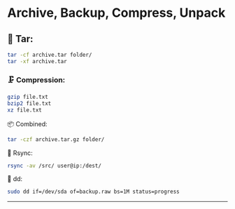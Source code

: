 # Archive, Backup, Compress, Unpack

## 🎒 Tar:
```bash
tar -cf archive.tar folder/
tar -xf archive.tar
```

### 🗜 Compression:
```bash
gzip file.txt
bzip2 file.txt
xz file.txt
```

📦 Combined:
```bash
tar -czf archive.tar.gz folder/
```

🔄 Rsync:
```bash
rsync -av /src/ user@ip:/dest/
```

🧱 dd:
```bash
sudo dd if=/dev/sda of=backup.raw bs=1M status=progress
```

---
